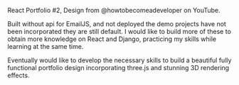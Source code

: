 React Portfolio #2, 
Design from @howtobecomeadeveloper on YouTube.

Built without api for EmailJS, and not deployed the demo projects have not been incorporated they are still default. 
I would like to build more of these to obtain more knowledge on React and Django, practicing my skills while learning at the same time.

Eventually would like to develop the necessary skills to build a beautiful fully functional portfolio design incorporating three.js and stunning 3D rendering effects.

